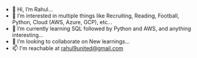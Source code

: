 - 👋 Hi, I’m Rahul...
- 👀 I’m interested in multiple things like Recruiting, Reading, Football, Python, Cloud (AWS, Azure, GCP), etc...
- 🌱 I’m currently learning SQL followed by Python and AWS, and anything interesting...
- 💞️ I’m looking to collaborate on New learnings...
- 📫 I'm reachable at rahul9united@gmail.com

<!---
rahul9united/rahul9united is a ✨ special ✨ repository because its `README.md` (this file) appears on your GitHub profile.
You can click the Preview link to take a look at your changes.
--->
